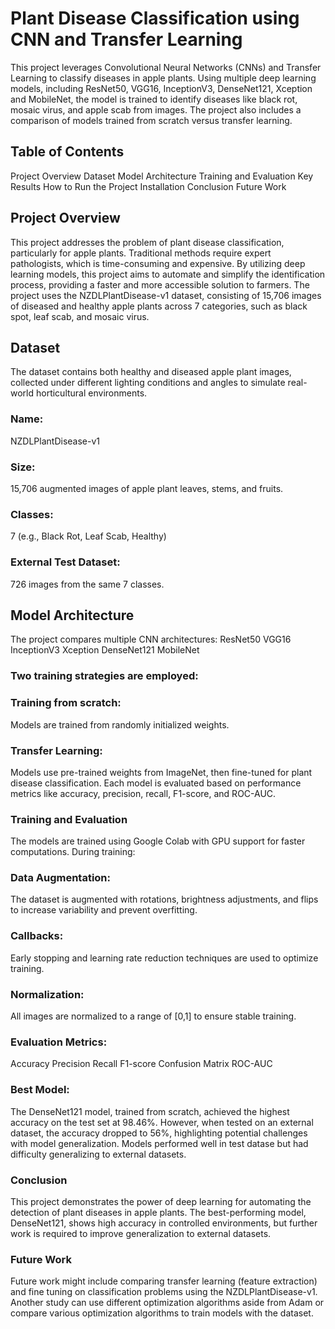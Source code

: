 # Plant Disease Classification using CNN and Transfer Learning
This project leverages Convolutional Neural Networks (CNNs) and Transfer Learning to classify diseases in apple plants. Using multiple deep learning models, including ResNet50, VGG16, InceptionV3, DenseNet121, Xception and MobileNet, the model is trained to identify diseases like black rot, mosaic virus, and apple scab from images. The project also includes a comparison of models trained from scratch versus transfer learning.

## Table of Contents
Project Overview
Dataset
Model Architecture
Training and Evaluation
Key Results
How to Run the Project
Installation
Conclusion
Future Work

## Project Overview
This project addresses the problem of plant disease classification, particularly for apple plants. Traditional methods require expert pathologists, which is time-consuming and expensive. By utilizing deep learning models, this project aims to automate and simplify the identification process, providing a faster and more accessible solution to farmers.
The project uses the NZDLPlantDisease-v1 dataset, consisting of 15,706 images of diseased and healthy apple plants across 7 categories, such as black spot, leaf scab, and mosaic virus.

## Dataset
The dataset contains both healthy and diseased apple plant images, collected under different lighting conditions and angles to simulate real-world horticultural environments.
### Name: 
NZDLPlantDisease-v1
### Size: 
15,706 augmented images of apple plant leaves, stems, and fruits.
### Classes: 
7 (e.g., Black Rot, Leaf Scab, Healthy)
### External Test Dataset: 
726 images from the same 7 classes.

## Model Architecture
The project compares multiple CNN architectures:
ResNet50
VGG16
InceptionV3
Xception
DenseNet121
MobileNet

### Two training strategies are employed:
### Training from scratch:
Models are trained from randomly initialized weights.
### Transfer Learning: 
Models use pre-trained weights from ImageNet, then fine-tuned for plant disease classification.
Each model is evaluated based on performance metrics like accuracy, precision, recall, F1-score, and ROC-AUC.

### Training and Evaluation
The models are trained using Google Colab with GPU support for faster computations. During training:

### Data Augmentation: 
The dataset is augmented with rotations, brightness adjustments, and flips to increase variability and prevent overfitting.
### Callbacks: 
Early stopping and learning rate reduction techniques are used to optimize training.
### Normalization: 
All images are normalized to a range of [0,1] to ensure stable training.

### Evaluation Metrics:
Accuracy
Precision
Recall
F1-score
Confusion Matrix
ROC-AUC

### Best Model:
The DenseNet121 model, trained from scratch, achieved the highest accuracy on the test set at 98.46%. However, when tested on an external dataset, the accuracy dropped to 56%, highlighting potential challenges with model generalization.
Models performed well in test datase but had difficulty generalizing to external datasets.

### Conclusion
This project demonstrates the power of deep learning for automating the detection of plant diseases in apple plants. The best-performing model, DenseNet121, shows high accuracy in controlled environments, but further work is required to improve generalization to external datasets.

### Future Work
Future work might include comparing transfer learning (feature extraction) and fine tuning on classification problems using the NZDLPlantDisease-v1. Another study can use different optimization algorithms aside from Adam or compare various optimization algorithms to train models with the dataset. 

